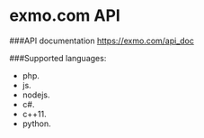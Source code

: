 # exmo.com API
###API documentation 
https://exmo.com/api_doc

###Supported languages:
- php.
- js.
- nodejs.
- c#.
- c++11.
- python.
